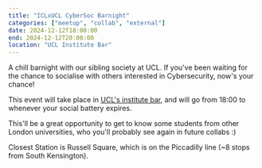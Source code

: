 ```yaml
---
title: "ICLxUCL CyberSoc Barnight"
categories: ["meetup", "collab", "external"]
date: 2024-12-12T18:00:00
end: 2024-12-12T20:00:00
location: "UCL Institute Bar"
---
```


A chill barnight with our sibling society at UCL. If you've been waiting for the chance to socialise with others interested in Cybersecurity, now's your chance!
<!--more-->

This event will take place in [UCL's institute bar](https://studentsunionucl.org/eat-drink-shop/bars/institute-bar), and will go from 18:00 to whenever your social battery expires.

This'll be a great opportunity to get to know some students from other London universities, who you'll probably see again in future collabs :)

Closest Station is Russell Square, which is on the Piccadilly line (~8 stops from South Kensington).

[//]: # (Also, possibly KCL, if they're in, update this page)

